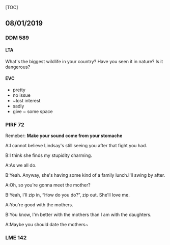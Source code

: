 [TOC]



## 08/01/2019

### DDM 589

#### LTA

What's the biggest wildlife in your country? Have you seen it in nature? Is it dangerous?

#### EVC

- pretty
- no issue
- ~lost interest
- sadly
- give ~ some space

### PIRF 72

Remeber: **Make your sound come from your stomache**

A:I cannot believe Lindsay's still seeing you after that fight you had.

B:I think she finds my stupidity charming.

A:As we all do.

B:Yeah. Anyway, she's having some kind of a family lunch.I'll swing by after.

A:Oh, so you're gonna meet the mother?

B:Yeah, I'll zip in, “How do you do?”, zip out. She'll love me.

A:You're good with the mothers.

B:You know, I'm better with the mothers than I am with the daughters.

A:Maybe you should date the mothers~

### LME 142